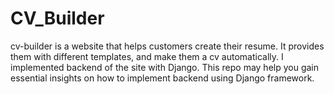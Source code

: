 # CV_Builder
cv-builder is a website that helps customers create their resume. It provides them with different templates, and make them a cv automatically. I implemented backend of the site with Django. This repo may help you gain essential insights on how to implement backend using Django framework. 
